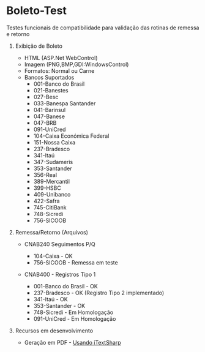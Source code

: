 Boleto-Test
===========

Testes funcionais de compatibilidade para validação das rotinas de remessa e retorno

1. Exibição de Boleto
	* HTML (ASP.Net WebControl)
	* Imagem (PNG,BMP,GDI:WindowsControl)
	* Formatos: Normal ou Carne
	* Bancos Suportados
		* 001-Banco do Brasil
        * 021-Banestes
        * 027-Besc
        * 033-Banespa Santander
        * 041-Barinsul
        * 047-Banese
        * 047-BRB
        * 091-UniCred
        * 104-Caixa Económica Federal
        * 151-Nossa Caixa
        * 237-Bradesco
        * 341-Itaú
        * 347-Sudameris
        * 353-Santander
        * 356-Real
        * 389-Mercantil
        * 399-HSBC
        * 409-Unibanco
        * 422-Safra
        * 745-CitiBank
        * 748-Sicredi
        * 756-SICOOB
	
2. Remessa/Retorno (Arquivos)
	* CNAB240 Seguimentos P/Q
		* 104-Caixa - OK
		* 756-SICOOB - Remessa em teste

	* CNAB400 - Registros Tipo 1
		* 001-Banco do Brasil - OK
		* 237-Bradesco - OK (Registro Tipo 2 implementado)
		* 341-Itaú - OK
		* 353-Santander - OK
		* 748-Sicredi - Em Homologação
		* 091-UniCred - Em Homologação

3. Recursos em desenvolvimento
	* Geração em PDF - [Usando iTextSharp](http://sourceforge.net/projects/itextsharp/)
